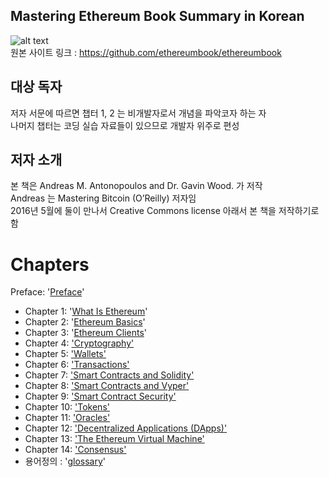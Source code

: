 ## Mastering Ethereum Book Summary in Korean <br>
![alt text](https://github.com/ethereumbook/ethereumbook/blob/develop/images/cover_thumb.png "책 표지")  <br>
원본 사이트 링크 : https://github.com/ethereumbook/ethereumbook

## 대상 독자
저자 서문에 따르면 챕터 1, 2 는 비개발자로서 개념을 파악코자 하는 자 <br>
나머지 챕터는 코딩 실습 자료들이 있으므로 개발자 위주로 편성

## 저자 소개
본 책은 Andreas M. Antonopoulos and Dr. Gavin Wood. 가 저작 <br>
Andreas 는 Mastering Bitcoin (O’Reilly) 저자임 <br>
2016년 5월에 둘이 만나서 Creative Commons license 아래서 본 책을 저작하기로 함   


# Chapters
Preface: '[Preface](https://github.com/ethereumbook/ethereumbook/blob/develop/preface.asciidoc)'

+ Chapter 1: '[What Is Ethereum](https://github.com/ganadara135/masteringEthereumBookSummary/blob/main/chapter1.md)' 
+ Chapter 2: '[Ethereum Basics](https://github.com/ganadara135/masteringEthereumBookSummary/blob/main/chapter2.md)'
+ Chapter 3: '[Ethereum Clients](https://github.com/ganadara135/masteringEthereumBookSummary/blob/main/chapter3.md)' 
+ Chapter 4: ['Cryptography']() 
+ Chapter 5: ['Wallets']()
+ Chapter 6: ['Transactions']()
+ Chapter 7: ['Smart Contracts and Solidity']()
+ Chapter 8: ['Smart Contracts and Vyper']()
+ Chapter 9: ['Smart Contract Security']()
+ Chapter 10: ['Tokens']() 
+ Chapter 11: ['Oracles']() 
+ Chapter 12: ['Decentralized Applications (DApps)']()
+ Chapter 13: ['The Ethereum Virtual Machine']()
+ Chapter 14: ['Consensus']() 
+ 용어정의 : '[glossary](https://github.com/ethereumbook/ethereumbook/blob/develop/glossary.asciidoc)'
